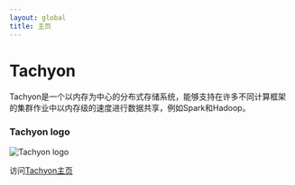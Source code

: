 ```yaml
---
layout: global
title: 主页
---
```

# Tachyon
Tachyon是一个以内存为中心的分布式存储系统，能够支持在许多不同计算框架的集群作业中以内存级的速度进行数据共享，例如Spark和Hadoop。

### Tachyon logo
![Tachyon logo]({{site.data.img.logo}})

访问[Tachyon主页]({{site.data.link.tachyon-homepage}})
